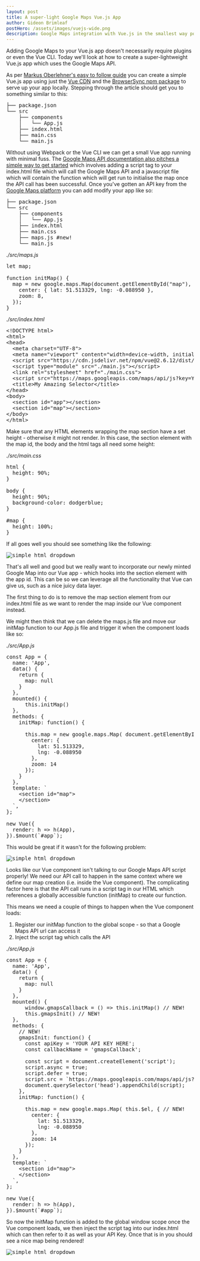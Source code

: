 ```yaml
---
layout: post
title: A super-light Google Maps Vue.js App
author: Gideon Brimleaf
postHero: /assets/images/vuejs-wide.png
description: Google Maps integration with Vue.js in the smallest way possible
---
```


Adding Google Maps to your Vue.js app doesn't necessarily require plugins or even the Vue CLI.  Today we'll look at how to create a super-lightweight Vue.js app which uses the Google Maps API.

As per [Markus Oberlehner's easy to follow guide](https://markus.oberlehner.net/blog/goodbye-webpack-building-vue-applications-without-webpack/) you can create a simple Vue.js app using just the [Vue CDN](https://vuejs.org/v2/guide/installation.html#CDN) and the [BrowserSync npm package](https://www.npmjs.com/package/browser-sync) to serve up your app locally.  Stepping through the article should get you to something similar to this:

<pre class="p-2 bg-primary text-light">
├── package.json
└── src
    ├── components
    │   └── App.js
    ├── index.html
    ├── main.css
    └── main.js
</pre>

Without using Webpack or the Vue CLI we can get a small Vue app running with minimal fuss.  The [Google Maps API documentation also pitches a simple way to get started](https://developers.google.com/maps/documentation/javascript/overview#maps_map_simple-html) which involves adding a script tag to your <span class="code-snippet">index.html</span> file which will call the Google Maps API and a javascript file which will contain the function which will get run to initialise the map once the API call has been successful.  Once you've gotten an API key from the [Google Maps platform](https://developers.google.com/maps/gmp-get-started) you can add modify your app like so:

<pre class="p-2 bg-primary text-light">
├── package.json
└── src
    ├── components
    │   └── App.js
    ├── index.html
    ├── main.css
    ├── maps.js #new!
    └── main.js
</pre>

<span class="font-weight-bold">*./src/maps.js*</span>

<pre class="p-2 bg-primary text-light">
let map;

function initMap() {
  map = new google.maps.Map(document.getElementById("map"), {
    center: { lat: 51.513329, lng: -0.088950 },
    zoom: 8,
  });
}
</pre>

<span class="font-weight-bold">*./src/index.html*</span>

<pre class="p-2 bg-primary text-light">
&lt;!DOCTYPE html&gt;
&lt;html&gt;
&lt;head&gt;
  &lt;meta charset=&quot;UTF-8&quot;&gt;
  &lt;meta name=&quot;viewport&quot; content=&quot;width=device-width, initial-scale=1.0&quot;&gt;
  &lt;script src=&quot;https://cdn.jsdelivr.net/npm/vue@2.6.12/dist/vue.js&quot;&gt;&lt;/script&gt;
  &lt;script type=&quot;module&quot; src=&quot;./main.js&quot;&gt;&lt;/script&gt;
  &lt;link rel=&quot;stylesheet&quot; href=&quot;./main.css&quot;&gt;
  &lt;script src=&quot;https://maps.googleapis.com/maps/api/js?key=YOUR_API_KEY&amp;callback=initMap&quot; defer&gt;&lt;/script&gt;
  &lt;title&gt;My Amazing Selector&lt;/title&gt;
&lt;/head&gt;
&lt;body&gt;
  &lt;section id=&quot;app&quot;&gt;&lt;/section&gt;
  &lt;section id=&quot;map&quot;&gt;&lt;/section&gt;
&lt;/body&gt;
&lt;/html&gt;
</pre>

Make sure that any HTML elements wrapping the map section have a set height - otherwise it might not render.  In this case, the section element with the map id, the body and the html tags all need some height:

<span class="font-weight-bold">*./src/main.css*</span>

<pre class="p-2 bg-primary text-light">
html {
  height: 90%;
}

body {
  height: 90%;
  background-color: dodgerblue;
}

#map {
  height: 100%;
}
</pre>

If all goes well you should see something like the following:

<pre class="shadowy">
<img src="/assets/images/working-vue-gmaps.png" class="img-fluid" alt="simple html dropdown">
</pre>

That's all well and good but we really want to incorporate our newly minted Google Map into our Vue app - which hooks into the section element with the app id.  This can be so we can leverage all the functionality that Vue can give us, such as a nice juicy data layer.

The first thing to do is to remove the map section element from our <span class="code-snippet">index.html</span> file as we want to render the map inside our Vue component instead. 

We might then think that we can delete the <span class="code-snippet">maps.js</span> file and move our <span class="code-snippet">initMap</span> function to our <span class="code-snippet">App.js</span> file and trigger it when the component loads like so:

<span class="font-weight-bold">*./src/App.js*</span>

<pre class="p-2 bg-primary text-light">
const App = {
  name: 'App',
  data() {
    return {
      map: null
    }
  },
  mounted() {
      this.initMap()
  },
  methods: {
    initMap: function() {
    
      this.map = new google.maps.Map( document.getElementById("map"), {
        center: {
          lat: 51.513329,
          lng: -0.088950
        },
        zoom: 14
      });
    }
  },
  template: `
    &lt;section id="map"&gt;
    &lt;/section&gt;
  `,
};

new Vue({
  render: h => h(App),
}).$mount(`#app`);
</pre>

This would be great if it wasn't for the following problem:

<pre class="shadowy">
<img src="/assets/images/vue-gmaps-error.png" class="img-fluid" alt="simple html dropdown">
</pre>

Looks like our Vue component isn't talking to our Google Maps API script properly!  We need our API call to happen in the same context where we define our map creation (i.e. inside the Vue component).  The complicating factor here is that the API call runs in a script tag in our HTML which references a globally accessible function (<span class="code-snippet">initMap</span>) to create our function.

This means we need a couple of things to happen when the Vue component loads:

1. Register our <span class="code-snippet">initMap</span> function to the global scope - so that a Google Maps API url can access it
2. Inject the script tag which calls the API

<span class="font-weight-bold">*./src/App.js*</span>

<pre class="p-2 bg-primary text-light">
const App = {
  name: 'App',
  data() {
    return {
      map: null
    }
  },
  mounted() {
      window.gmapsCallback = () => this.initMap() // NEW!
      this.gmapsInit() // NEW!
  },
  methods: {
    // NEW!
    gmapsInit: function() {
      const apiKey = 'YOUR API KEY HERE';
      const callbackName = 'gmapsCallback';

      const script = document.createElement('script');
      script.async = true;
      script.defer = true;
      script.src = `https://maps.googleapis.com/maps/api/js?key=${apiKey}&callback=${callbackName}`;
      document.querySelector('head').appendChild(script);
    },
    initMap: function() {
    
      this.map = new google.maps.Map( this.$el, { // NEW!
        center: {
          lat: 51.513329,
          lng: -0.088950
        },
        zoom: 14
      });
    }
  },
  template: `
    &lt;section id="map"&gt;
    &lt;/section&gt;
  `,
};

new Vue({
  render: h => h(App),
}).$mount(`#app`);
</pre>

So now the initMap function is added to the global window scope once the Vue component loads, we then inject the script tag into our <span class="code-snippet">index.html</span> which can then refer to it as well as your API Key. Once that is in you should see a nice map being rendered!

<pre class="shadowy">
<img src="/assets/images/working-vue-gmaps.png" class="img-fluid" alt="simple html dropdown">
</pre>